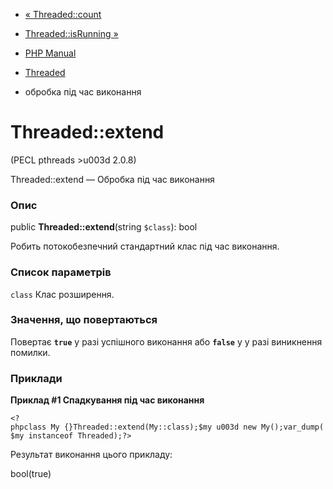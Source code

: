 - [« Threaded::count](threaded.count.md)
- [Threaded::isRunning »](thread.isrunning.md)

- [PHP Manual](index.md)
- [Threaded](class.threaded.md)
- обробка під час виконання

# Threaded::extend

(PECL pthreads \>u003d 2.0.8)

Threaded::extend — Обробка під час виконання

### Опис

public **Threaded::extend**(string `$class`): bool

Робить потокобезпечний стандартний клас під час виконання.

### Список параметрів

`class`
Клас розширення.

### Значення, що повертаються

Повертає **`true`** у разі успішного виконання або **`false`** у
у разі виникнення помилки.

### Приклади

**Приклад #1 Спадкування під час виконання**

` <?phpclass My {}Threaded::extend(My::class);$my u003d new My();var_dump($my instanceof Threaded);?> `

Результат виконання цього прикладу:

bool(true)
